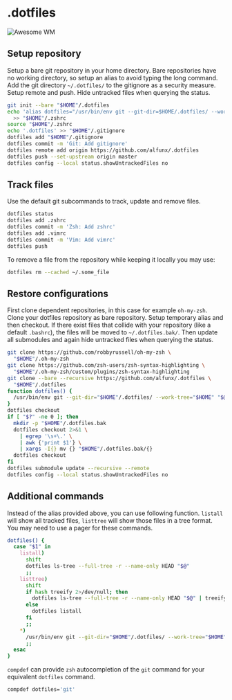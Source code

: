 # .dotfiles

![Awesome WM](https://i.imgur.com/hInDVh0.png)

## Setup repository

Setup a bare git repository in your home directory. Bare repositories have no
working directory, so setup an alias to avoid typing the long command. Add the
git directory `~/.dotfiles/` to the gitignore as a security measure. Setup
remote and push. Hide untracked files when querying the status.

```bash
git init --bare "$HOME"/.dotfiles
echo 'alias dotfiles="/usr/bin/env git --git-dir=$HOME/.dotfiles/ --work-tree=$HOME"' \
  >> "$HOME"/.zshrc
source "$HOME"/.zshrc
echo '.dotfiles' >> "$HOME"/.gitignore
dotfiles add "$HOME"/.gitignore
dotfiles commit -m 'Git: Add gitignore'
dotfiles remote add origin https://github.com/alfunx/.dotfiles
dotfiles push --set-upstream origin master
dotfiles config --local status.showUntrackedFiles no
```

## Track files

Use the default git subcommands to track, update and remove files.

```bash
dotfiles status
dotfiles add .zshrc
dotfiles commit -m 'Zsh: Add zshrc'
dotfiles add .vimrc
dotfiles commit -m 'Vim: Add vimrc'
dotfiles push
```

To remove a file from the repository while keeping it locally you may use:

```bash
dotfiles rm --cached ~/.some_file
```

## Restore configurations

First clone dependent repositories, in this case for example `oh-my-zsh`. Clone
your dotfiles repository as bare repository. Setup temporary alias and then
checkout. If there exist files that collide with your repository (like a default
`.bashrc`), the files will be moved to `~/.dotfiles.bak/`. Then update all
submodules and again hide untracked files when querying the status.

```bash
git clone https://github.com/robbyrussell/oh-my-zsh \
  "$HOME"/.oh-my-zsh
git clone https://github.com/zsh-users/zsh-syntax-highlighting \
  "$HOME"/.oh-my-zsh/custom/plugins/zsh-syntax-highlighting
git clone --bare --recursive https://github.com/alfunx/.dotfiles \
  "$HOME"/.dotfiles
function dotfiles() {
  /usr/bin/env git --git-dir="$HOME"/.dotfiles/ --work-tree="$HOME" "$@"
}
dotfiles checkout
if [ "$?" -ne 0 ]; then
  mkdir -p "$HOME"/.dotfiles.bak
  dotfiles checkout 2>&1 \
    | egrep '\s+\.' \
    | awk {'print $1'} \
    | xargs -I{} mv {} "$HOME"/.dotfiles.bak/{}
  dotfiles checkout
fi
dotfiles submodule update --recursive --remote
dotfiles config --local status.showUntrackedFiles no
```

## Additional commands

Instead of the alias provided above, you can use following function. `listall`
will show all tracked files, `listtree` will show those files in a tree format.
You may need to use a pager for these commands.

```bash
dotfiles() {
  case "$1" in
    listall)
      shift
      dotfiles ls-tree --full-tree -r --name-only HEAD "$@"
      ;;
    listtree)
      shift
      if hash treeify 2>/dev/null; then
        dotfiles ls-tree --full-tree -r --name-only HEAD "$@" | treeify
      else
        dotfiles listall
      fi
      ;;
    *)
      /usr/bin/env git --git-dir="$HOME"/.dotfiles/ --work-tree="$HOME" "$@"
      ;;
  esac
}
```

`compdef` can provide `zsh` autocompletion of the `git` command for your
equivalent `dotfiles` command.

```bash
compdef dotfiles='git'
```
